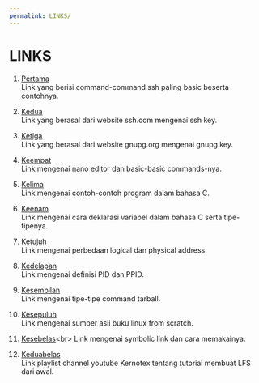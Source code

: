 ```yaml
---
permalink: LINKS/
---
```


# LINKS

1. [Pertama](https://www.hostinger.com/tutorials/ssh/basic-ssh-commands)<br>
Link yang berisi command-command ssh paling basic beserta contohnya.

2. [Kedua](https://www.ssh.com/academy/ssh-keys)<br>
Link yang berasal dari website ssh.com mengenai ssh key.

3. [Ketiga](https://www.gnupg.org/gph/en/manual/c14.html)<br>
Link yang berasal dari website gnupg.org mengenai gnupg key.

4. [Keempat](https://www.hostinger.com/tutorials/how-to-install-and-use-nano-text-editor)<br>
Link mengenai nano editor dan basic-basic commands-nya.

5. [Kelima](https://www.geeksforgeeks.org/c-programming-examples/)<br>
Link mengenai contoh-contoh program dalam bahasa C.

6. [Keenam](https://www.w3schools.com/c/c_variables.php)<br>
Link mengenai cara deklarasi variabel dalam bahasa C serta tipe-tipenya.

7. [Ketujuh](https://www.geeksforgeeks.org/logical-and-physical-address-in-operating-system/)<br>
Link mengenai perbedaan logical dan physical address.

8. [Kedelapan](https://delightlylinux.wordpress.com/2012/06/25/what-is-pid-and-ppid/)<br>
Link mengenai definisi PID dan PPID.

9. [Kesembilan](https://www.geeksforgeeks.org/tar-command-linux-examples/)<br>
Link mengenai tipe-tipe command tarball.

10. [Kesepuluh](https://www.linuxfromscratch.org/lfs/view/12.0/)<br>
Link mengenai sumber asli buku linux from scratch.

11. [Kesebelas](https://www.futurelearn.com/info/courses/linux-for-bioinformatics/0/steps/201767#:~:text=A%20symlink%20is%20a%20symbolic,directory%20in%20any%20file%20system.)<br>
Link mengenai symbolic link dan cara memakainya.

12. [Keduabelas](https://www.youtube.com/watch?v=7ukLbyTTwGo)<br>
Link playlist channel youtube Kernotex tentang tutorial membuat LFS dari awal.
